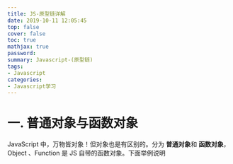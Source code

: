 ```yaml
---
title: JS-原型链详解
date: 2019-10-11 12:05:45
top: false
cover: false
toc: true
mathjax: true
password:
summary: Javascript-(原型链)
tags:
- Javascript
categories:
- Javascript学习
---
```


# 一. 普通对象与函数对象

JavaScript 中，万物皆对象！但对象也是有区别的。分为 **普通对象**和 **函数对象**，Object 、Function 是 JS 自带的函数对象。下面举例说明



